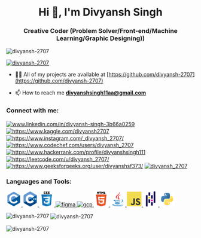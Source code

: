 <h1 align="center">Hi 👋, I'm Divyansh Singh</h1>
<h3 align="center">Creative Coder (Problem Solver/Front-end/Machine Learning/Graphic Designing))</h3>

<p align="left"> <img src="https://komarev.com/ghpvc/?username=divyansh-2707&label=Profile%20views&color=0e75b6&style=flat" alt="divyansh-2707" /> </p>

<p align="left"> <a href="https://github.com/ryo-ma/github-profile-trophy"><img src="https://github-profile-trophy.vercel.app/?username=divyansh-2707" alt="divyansh-2707" /></a> </p>

- 👨‍💻 All of my projects are available at [https://github.com/divyansh-2707](https://github.com/divyansh-2707)

- 📫 How to reach me **divyanshsingh11aa@gmail.com**

<h3 align="left">Connect with me:</h3>
<p align="left">
<a href="https://linkedin.com/in/www.linkedin.com/in/divyansh-singh-3b66a0259" target="blank"><img align="center" src="https://raw.githubusercontent.com/rahuldkjain/github-profile-readme-generator/master/src/images/icons/Social/linked-in-alt.svg" alt="www.linkedin.com/in/divyansh-singh-3b66a0259" height="30" width="40" /></a>
<a href="https://kaggle.com/https://www.kaggle.com/divyansh2707" target="blank"><img align="center" src="https://raw.githubusercontent.com/rahuldkjain/github-profile-readme-generator/master/src/images/icons/Social/kaggle.svg" alt="https://www.kaggle.com/divyansh2707" height="30" width="40" /></a>
<a href="https://instagram.com/https://www.instagram.com/_divyansh_2707/" target="blank"><img align="center" src="https://raw.githubusercontent.com/rahuldkjain/github-profile-readme-generator/master/src/images/icons/Social/instagram.svg" alt="https://www.instagram.com/_divyansh_2707/" height="30" width="40" /></a>
<a href="https://www.codechef.com/users/https://www.codechef.com/users/divyansh_2707" target="blank"><img align="center" src="https://cdn.jsdelivr.net/npm/simple-icons@3.1.0/icons/codechef.svg" alt="https://www.codechef.com/users/divyansh_2707" height="30" width="40" /></a>
<a href="https://www.hackerrank.com/https://www.hackerrank.com/profile/divyanshsingh111" target="blank"><img align="center" src="https://raw.githubusercontent.com/rahuldkjain/github-profile-readme-generator/master/src/images/icons/Social/hackerrank.svg" alt="https://www.hackerrank.com/profile/divyanshsingh111" height="30" width="40" /></a>
<a href="https://www.leetcode.com/https://leetcode.com/u/divyansh_2707/" target="blank"><img align="center" src="https://raw.githubusercontent.com/rahuldkjain/github-profile-readme-generator/master/src/images/icons/Social/leet-code.svg" alt="https://leetcode.com/u/divyansh_2707/" height="30" width="40" /></a>
<a href="https://auth.geeksforgeeks.org/user/https://www.geeksforgeeks.org/user/divyanshsf373/" target="blank"><img align="center" src="https://raw.githubusercontent.com/rahuldkjain/github-profile-readme-generator/master/src/images/icons/Social/geeks-for-geeks.svg" alt="https://www.geeksforgeeks.org/user/divyanshsf373/" height="30" width="40" /></a>
<a href="https://discord.gg/divyansh_2707" target="blank"><img align="center" src="https://raw.githubusercontent.com/rahuldkjain/github-profile-readme-generator/master/src/images/icons/Social/discord.svg" alt="divyansh_2707" height="30" width="40" /></a>
</p>

<h3 align="left">Languages and Tools:</h3>
<p align="left"> <a href="https://www.cprogramming.com/" target="_blank" rel="noreferrer"> <img src="https://raw.githubusercontent.com/devicons/devicon/master/icons/c/c-original.svg" alt="c" width="40" height="40"/> </a> <a href="https://www.w3schools.com/cpp/" target="_blank" rel="noreferrer"> <img src="https://raw.githubusercontent.com/devicons/devicon/master/icons/cplusplus/cplusplus-original.svg" alt="cplusplus" width="40" height="40"/> </a> <a href="https://www.w3schools.com/css/" target="_blank" rel="noreferrer"> <img src="https://raw.githubusercontent.com/devicons/devicon/master/icons/css3/css3-original-wordmark.svg" alt="css3" width="40" height="40"/> </a> <a href="https://www.figma.com/" target="_blank" rel="noreferrer"> <img src="https://www.vectorlogo.zone/logos/figma/figma-icon.svg" alt="figma" width="40" height="40"/> </a> <a href="https://cloud.google.com" target="_blank" rel="noreferrer"> <img src="https://www.vectorlogo.zone/logos/google_cloud/google_cloud-icon.svg" alt="gcp" width="40" height="40"/> </a> <a href="https://www.w3.org/html/" target="_blank" rel="noreferrer"> <img src="https://raw.githubusercontent.com/devicons/devicon/master/icons/html5/html5-original-wordmark.svg" alt="html5" width="40" height="40"/> </a> <a href="https://www.java.com" target="_blank" rel="noreferrer"> <img src="https://raw.githubusercontent.com/devicons/devicon/master/icons/java/java-original.svg" alt="java" width="40" height="40"/> </a> <a href="https://developer.mozilla.org/en-US/docs/Web/JavaScript" target="_blank" rel="noreferrer"> <img src="https://raw.githubusercontent.com/devicons/devicon/master/icons/javascript/javascript-original.svg" alt="javascript" width="40" height="40"/> </a> <a href="https://pandas.pydata.org/" target="_blank" rel="noreferrer"> <img src="https://raw.githubusercontent.com/devicons/devicon/2ae2a900d2f041da66e950e4d48052658d850630/icons/pandas/pandas-original.svg" alt="pandas" width="40" height="40"/> </a> <a href="https://www.python.org" target="_blank" rel="noreferrer"> <img src="https://raw.githubusercontent.com/devicons/devicon/master/icons/python/python-original.svg" alt="python" width="40" height="40"/> </a> </p>

<p><img align="left" src="https://github-readme-stats.vercel.app/api/top-langs?username=divyansh-2707&show_icons=true&locale=en&layout=compact" alt="divyansh-2707" /></p>

<p>&nbsp;<img align="center" src="https://github-readme-stats.vercel.app/api?username=divyansh-2707&show_icons=true&locale=en" alt="divyansh-2707" /></p>

<p><img align="center" src="https://github-readme-streak-stats.herokuapp.com/?user=divyansh-2707&" alt="divyansh-2707" /></p>
